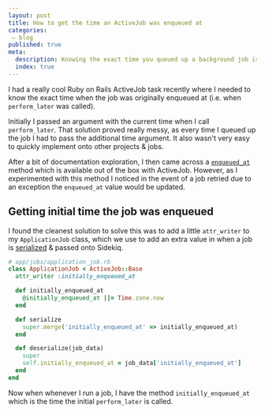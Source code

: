 ```yaml
---
layout: post
title: How to get the time an ActiveJob was enqueued at
categories:
 – blog
published: true
meta:
  description: Knowing the exact time you queued up a background job is handy, here is how to get it in Ruby on Rails ActiveJob.
  index: true
---
```


I had a really cool Ruby on Rails ActiveJob task recently where I needed to know the exact time when the job was originally enqueued at (i.e. when `perform_later` was called).

Initially I passed an argument with the current time when I call `perform_later`. That solution proved really messy, as every time I queued up the job I had to pass the additional time argument. It also wasn't very easy to quickly implement onto other projects & jobs.

After a bit of documentation exploration, I then came across a [`enqueued_at`](https://api.rubyonrails.org/classes/ActiveJob/Core.html) method which is available out of the box with ActiveJob. However, as I experimented with this method I noticed in the event of a job retried due to an exception the `enqueued_at` value would be updated.

## Getting initial time the job was enqueued

I found the cleanest solution to solve this was to add a little `attr_writer` to my `ApplicationJob` class, which we use to add an extra value in when a job is [serialized](https://github.com/rails/rails/blob/eca6c273fe2729b9634907562c2717cf86443b6b/activejob/lib/active_job/queue_adapters/sidekiq_adapter.rb#L26) & passed onto Sidekiq.

```ruby
# app/jobs/application_job.rb
class ApplicationJob < ActiveJob::Base
  attr_writer :initially_enqueued_at

  def initially_enqueued_at
    @initially_enqueued_at ||= Time.zone.now
  end

  def serialize
    super.merge('initially_enqueued_at' => initially_enqueued_at)
  end

  def deserialize(job_data)
    super
    self.initially_enqueued_at = job_data['initially_enqueued_at']
  end
end
```

Now when whenever I run a job, I have the method `initially_enqueued_at` which is the time the initial `perform_later` is called.

